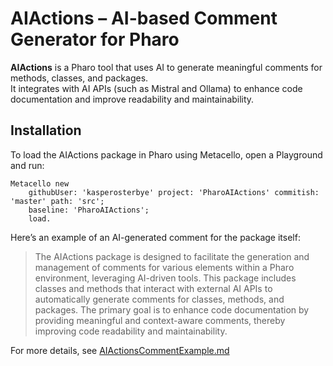 # AIActions – AI-based Comment Generator for Pharo

**AIActions** is a Pharo tool that uses AI to generate meaningful comments for methods, classes, and packages.  
It integrates with AI APIs (such as Mistral and Ollama) to enhance code documentation and improve readability and maintainability.

## Installation

To load the AIActions package in Pharo using Metacello, open a Playground and run:

```smalltalk
Metacello new
    githubUser: 'kasperosterbye' project: 'PharoAIActions' commitish: 'master' path: 'src';
    baseline: 'PharoAIActions';
    load.
```
Here’s an example of an AI-generated comment for the package itself:

> The AIActions package is designed to facilitate the generation and management of comments for various elements within a Pharo environment, leveraging AI-driven tools.
> This package includes classes and methods that interact with external AI APIs to automatically generate comments for classes, methods, and packages.
> The primary goal is to enhance code documentation by providing meaningful and context-aware comments, thereby improving code readability and maintainability.


For more details, see [AIActionsCommentExample.md](AIActionsCommentExample.md)
